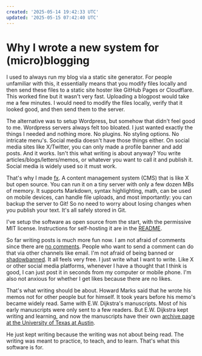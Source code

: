 ```yaml
---
created: '2025-05-14 19:42:33 UTC'
updated: '2025-05-15 07:42:40 UTC'
---
```


# Why I wrote a new system for (micro)blogging

I used to always run my blog via a static site generator.
For people unfamiliar with this, it essentially means that you modify files locally and then send these files to a static site hoster like GitHub Pages or Cloudflare.
This worked fine but it wasn't very fast. Uploading a blogpost would take me a few minutes.
I would need to modify the files locally, verify that it looked good, and then send them to the server.

The alternative was to setup Wordpress, but somehow that didn't feel good to me.
Wordpress servers always felt too bloated.
I just wanted exactly the things I needed and nothing more.
No plugins. No styling options.
No intricate menu's.
Social media doesn't have those things either.
On social media sites like X/Twitter, you can only made a profile banner and add posts.
And it works.
Isn't this what writing is about anyway? You write articles/blogs/letters/memos, or whatever you want to call it and publish it.
Social media is widely used so it must work.

That's why I made [fx](https://github.com/rikhuijzer/fx).
A content management system (CMS) that is like X but open source.
You can run it on a tiny server with only a few dozen MBs of memory.
It supports Markdown, syntax highlighting, math, can be used on mobile devices, can handle file uploads, and most importantly: you can backup the server to Git!
So no need to worry about losing changes when you publish your text.
It's all safely stored in Git.

I've setup the software as open source from the start, with the permissive MIT license.
Instructions for self-hosting it are in the [README](https://github.com/rikhuijzer/fx).

So far writing posts is much more fun now.
I am not afraid of comments since there are [no comments](https://huijzer.xyz/posts/4).
People who want to send a comment can do that via other channels like email.
I'm not afraid of being banned or [shadowbanned](https://en.wikipedia.org/wiki/Shadow_banning).
It all feels very free.
I just write what I want to write.
Like X or other social media platforms, whenever I have a thought that I think is good, I can just post it in seconds from my computer or mobile phone.
I'm also not anxious for whether I get likes because there are no likes.

That's what writing should be about.
Howard Marks said that he wrote his memos not for other people but for himself.
It took years before his memo's became widely read.
Same with E.W. Dijkstra's manuscripts.
Most of his early manuscripts were only sent to a few readers.
But E.W. Dijkstra kept writing and learning, and now the manuscripts have their own [archive page at the University of Texas at Austin](https://www.cs.utexas.edu/~EWD/).

He just kept writing because the writing was not about being read.
The writing was meant to practice, to teach, and to learn.
That's what this software is for.


